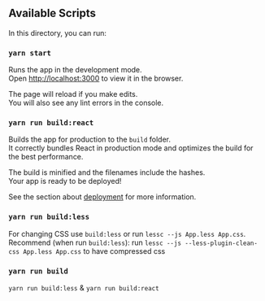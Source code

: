 



## Available Scripts

In this directory, you can run:

### `yarn start`

Runs the app in the development mode.<br>
Open [http://localhost:3000](http://localhost:3000) to view it in the browser.

The page will reload if you make edits.<br>
You will also see any lint errors in the console.

### `yarn run build:react`

Builds the app for production to the `build` folder.<br>
It correctly bundles React in production mode and optimizes the build for the best performance.

The build is minified and the filenames include the hashes.<br>
Your app is ready to be deployed!

See the section about [deployment](https://facebook.github.io/create-react-app/docs/deployment) for more information.

### `yarn run build:less`

For changing CSS use `build:less` or run `lessc --js App.less App.css`.
Recommend (when run `build:less`): run `lessc --js --less-plugin-clean-css App.less App.css` to have compressed css

### `yarn run build`

`yarn run build:less` & `yarn run build:react`